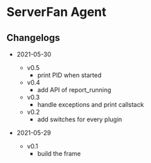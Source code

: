 ServerFan Agent
================

Changelogs
----------------
+ 2021-05-30
    - v0.5
        - print PID when started
    - v0.4
        - add API of report_running
    - v0.3
        - handle exceptions and print callstack
    - v0.2
        - add switches for every plugin

+ 2021-05-29
    - v0.1
        - build the frame